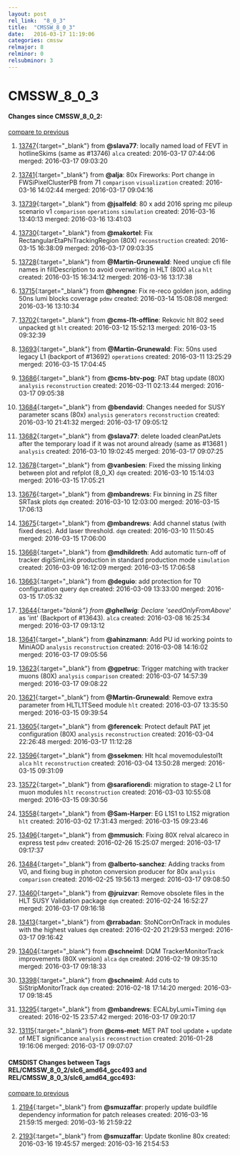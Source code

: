```yaml
---
layout: post
rel_link:  "8_0_3"
title:  "CMSSW_8_0_3"
date:   2016-03-17 11:19:06
categories: cmssw
relmajor: 8
relminor: 0
relsubminor: 3
---
```


# CMSSW_8_0_3
#### Changes since CMSSW_8_0_2:

[compare to previous](https://github.com/cms-sw/cmssw/compare/CMSSW_8_0_2...CMSSW_8_0_3)



1. [13747](http://github.com/cms-sw/cmssw/pull/13747){:target="_blank"}  from **@slava77**: locally named load of FEVT in hotlineSkims (same as #13746) `alca`  created: 2016-03-17 07:44:06 merged: 2016-03-17 09:03:20

2. [13741](http://github.com/cms-sw/cmssw/pull/13741){:target="_blank"}  from **@alja**: 80x Fireworks: Port change in FWSiPixelClusterPB from 71 `comparison`  `visualization`  created: 2016-03-16 14:02:44 merged: 2016-03-17 09:04:16

3. [13739](http://github.com/cms-sw/cmssw/pull/13739){:target="_blank"}  from **@jsalfeld**: 80 x add 2016 spring mc pileup scenario v1 `comparison`  `operations`  `simulation`  created: 2016-03-16 13:40:13 merged: 2016-03-16 13:41:03

4. [13730](http://github.com/cms-sw/cmssw/pull/13730){:target="_blank"}  from **@makortel**: Fix RectangularEtaPhiTrackingRegion (80X) `reconstruction`  created: 2016-03-15 16:38:09 merged: 2016-03-17 09:03:35

5. [13728](http://github.com/cms-sw/cmssw/pull/13728){:target="_blank"}  from **@Martin-Grunewald**: Need unqiue cfi file names in fillDescription to avoid overwriting in HLT (80X) `alca`  `hlt`  created: 2016-03-15 16:34:12 merged: 2016-03-16 13:17:38

6. [13715](http://github.com/cms-sw/cmssw/pull/13715){:target="_blank"}  from **@hengne**: Fix re-reco golden json, adding 50ns lumi blocks coverage `pdmv`  created: 2016-03-14 15:08:08 merged: 2016-03-16 13:10:34

7. [13702](http://github.com/cms-sw/cmssw/pull/13702){:target="_blank"}  from **@cms-l1t-offline**: Rekovic hlt 802 seed unpacked gt `hlt`  created: 2016-03-12 15:52:13 merged: 2016-03-15 09:32:39

8. [13693](http://github.com/cms-sw/cmssw/pull/13693){:target="_blank"}  from **@Martin-Grunewald**:  Fix: 50ns used legacy L1 (backport of #13692) `operations`  created: 2016-03-11 13:25:29 merged: 2016-03-15 17:04:45

9. [13686](http://github.com/cms-sw/cmssw/pull/13686){:target="_blank"}  from **@cms-btv-pog**: PAT btag update (80X) `analysis`  `reconstruction`  created: 2016-03-11 02:13:44 merged: 2016-03-17 09:05:38

10. [13684](http://github.com/cms-sw/cmssw/pull/13684){:target="_blank"}  from **@bendavid**: Changes needed for SUSY parameter scans (80x) `analysis`  `generators`  `reconstruction`  created: 2016-03-10 21:41:32 merged: 2016-03-17 09:05:12

11. [13682](http://github.com/cms-sw/cmssw/pull/13682){:target="_blank"}  from **@slava77**:  delete loaded cleanPatJets after the temporary load if it was not around already (same as #13681 ) `analysis`  created: 2016-03-10 19:02:45 merged: 2016-03-17 09:07:25

12. [13678](http://github.com/cms-sw/cmssw/pull/13678){:target="_blank"}  from **@vanbesien**: Fixed the missing linking between plot and refplot (8_0_X) `dqm`  created: 2016-03-10 15:14:03 merged: 2016-03-15 17:05:21

13. [13676](http://github.com/cms-sw/cmssw/pull/13676){:target="_blank"}  from **@mbandrews**: Fix binning in ZS filter SRTask plots `dqm`  created: 2016-03-10 12:03:00 merged: 2016-03-15 17:06:13

14. [13675](http://github.com/cms-sw/cmssw/pull/13675){:target="_blank"}  from **@mbandrews**: Add channel status (with fixed desc). Add laser threshold. `dqm`  created: 2016-03-10 11:50:45 merged: 2016-03-15 17:06:00

15. [13668](http://github.com/cms-sw/cmssw/pull/13668){:target="_blank"}  from **@mdhildreth**: Add automatic turn-off of tracker digiSimLink production in standard production mode `simulation`  created: 2016-03-09 16:12:09 merged: 2016-03-15 17:06:58

16. [13663](http://github.com/cms-sw/cmssw/pull/13663){:target="_blank"}  from **@deguio**: add protection for T0 configuration query `dqm`  created: 2016-03-09 13:33:00 merged: 2016-03-15 17:05:32

17. [13644](http://github.com/cms-sw/cmssw/pull/13644){:target="_blank"}  from **@ghellwig**: Declare 'seedOnlyFromAbove_' as 'int' (Backport of #13643). `alca`  created: 2016-03-08 16:25:34 merged: 2016-03-17 09:13:12

18. [13641](http://github.com/cms-sw/cmssw/pull/13641){:target="_blank"}  from **@ahinzmann**: Add PU id working points to MiniAOD `analysis`  `reconstruction`  created: 2016-03-08 14:16:02 merged: 2016-03-17 09:05:56

19. [13623](http://github.com/cms-sw/cmssw/pull/13623){:target="_blank"}  from **@gpetruc**: Trigger matching with tracker muons (80X) `analysis`  `comparison`  created: 2016-03-07 14:57:39 merged: 2016-03-17 09:08:22

20. [13621](http://github.com/cms-sw/cmssw/pull/13621){:target="_blank"}  from **@Martin-Grunewald**: Remove extra parameter from HLTL1TSeed module `hlt`  created: 2016-03-07 13:35:50 merged: 2016-03-15 09:39:54

21. [13605](http://github.com/cms-sw/cmssw/pull/13605){:target="_blank"}  from **@ferencek**: Protect default PAT jet configuration (80X) `analysis`  `reconstruction`  created: 2016-03-04 22:26:48 merged: 2016-03-17 11:12:28

22. [13596](http://github.com/cms-sw/cmssw/pull/13596){:target="_blank"}  from **@ssekmen**: Hlt hcal movemodulestol1t `alca`  `hlt`  `reconstruction`  created: 2016-03-04 13:50:28 merged: 2016-03-15 09:31:09

23. [13572](http://github.com/cms-sw/cmssw/pull/13572){:target="_blank"}  from **@sarafiorendi**: migration to stage-2 L1 for muon modules `hlt`  `reconstruction`  created: 2016-03-03 10:55:08 merged: 2016-03-15 09:30:56

24. [13558](http://github.com/cms-sw/cmssw/pull/13558){:target="_blank"}  from **@Sam-Harper**: EG L1S1 to L1S2 migration `hlt`  created: 2016-03-02 17:31:43 merged: 2016-03-15 09:23:46

25. [13496](http://github.com/cms-sw/cmssw/pull/13496){:target="_blank"}  from **@mmusich**: Fixing 80X relval alcareco in express test `pdmv`  created: 2016-02-26 15:25:07 merged: 2016-03-17 09:17:37

26. [13484](http://github.com/cms-sw/cmssw/pull/13484){:target="_blank"}  from **@alberto-sanchez**: Adding tracks from V0, and fixing bug in photon conversion producer for 80x `analysis`  `comparison`  created: 2016-02-25 19:56:13 merged: 2016-03-17 09:08:50

27. [13460](http://github.com/cms-sw/cmssw/pull/13460){:target="_blank"}  from **@jruizvar**: Remove obsolete files in the HLT SUSY Validation package `dqm`  created: 2016-02-24 16:52:27 merged: 2016-03-17 09:16:18

28. [13413](http://github.com/cms-sw/cmssw/pull/13413){:target="_blank"}  from **@rrabadan**: StoNCorrOnTrack in  modules with the highest values `dqm`  created: 2016-02-20 21:29:53 merged: 2016-03-17 09:16:42

29. [13404](http://github.com/cms-sw/cmssw/pull/13404){:target="_blank"}  from **@schneiml**: DQM TrackerMonitorTrack improvements (80X version) `alca`  `dqm`  created: 2016-02-19 09:35:10 merged: 2016-03-17 09:18:33

30. [13398](http://github.com/cms-sw/cmssw/pull/13398){:target="_blank"}  from **@schneiml**: Add cuts to SiStripMonitorTrack `dqm`  created: 2016-02-18 17:14:20 merged: 2016-03-17 09:18:45

31. [13295](http://github.com/cms-sw/cmssw/pull/13295){:target="_blank"}  from **@mbandrews**: ECALbyLumi+Timing `dqm`  created: 2016-02-15 23:57:42 merged: 2016-03-17 09:20:17

32. [13115](http://github.com/cms-sw/cmssw/pull/13115){:target="_blank"}  from **@cms-met**: MET PAT tool update + update of MET significance `analysis`  `reconstruction`  created: 2016-01-28 19:16:06 merged: 2016-03-17 09:07:07

#### CMSDIST Changes between Tags REL/CMSSW_8_0_2/slc6_amd64_gcc493 and REL/CMSSW_8_0_3/slc6_amd64_gcc493:

[compare to previous](https://github.com/cms-sw/cmsdist/compare/REL/CMSSW_8_0_2/slc6_amd64_gcc493...REL/CMSSW_8_0_3/slc6_amd64_gcc493)



1. [2194](http://github.com/cms-sw/cmsdist/pull/2194){:target="_blank"}  from **@smuzaffar**: properly update buildfile dependency information for patch releases created: 2016-03-16 21:59:15 merged: 2016-03-16 21:59:22

2. [2193](http://github.com/cms-sw/cmsdist/pull/2193){:target="_blank"}  from **@smuzaffar**: Update tkonline 80x created: 2016-03-16 19:45:57 merged: 2016-03-16 21:54:53
